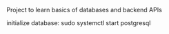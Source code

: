 Project to learn basics of databases and backend APIs


initialize database:
  sudo systemctl start postgresql
